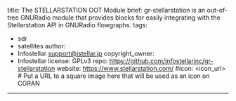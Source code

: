 title: The STELLARSTATION OOT Module
brief: gr-stellarstation is an out-of-tree GNURadio module that provides blocks for easily integrating with the Stellarstation API in GNURadio flowgraphs.
tags:
  - sdr
  - satellites
author:
  - Infostellar <support@istellar.jp>
copyright_owner:
  - Infostellar
license: GPLv3
repo: https://github.com/infostellarinc/gr-stellarstation
website: https://www.stellarstation.com/
#icon: <icon_url> # Put a URL to a square image here that will be used as an icon on CGRAN
---
